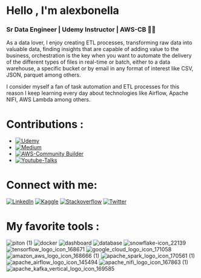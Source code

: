 
# Hello , I'm alexbonella 
### Sr Data Engineer | Udemy Instructor | AWS-CB   👨‍💻

As a data lover, I enjoy creating ETL processes, transforming raw data into valuable data, finding insights that are capable of adding value to the business, orchestration is the key when you want to automate the delivery of the different types of files in real-time or batch, either to a data warehouse, a specific bucket or by email in any format of interest like CSV, JSON, parquet among others.

I consider myself a fan of task automation and ETL processes for this reason I keep learning every day about technologies like Airflow, Apache NIFI, AWS Lambda among others.

# Contributions : 

* [![Udemy](https://img.shields.io/badge/Udemy-Course-purple)](bit.ly/3Z6qKRt)
* [![Medium](https://img.shields.io/badge/Medium-Blog-black)](https://datexland.medium.com/)
* [![AWS-Community Builder](https://img.shields.io/badge/AWS-Community%20Builder-orange)](https://aws.amazon.com/es/developer/community/community-builders/community-builders-directory/?cb-cards.sort-by=item.additionalFields.cbName&cb-cards.sort-order=asc&awsf.builder-category=cb-type%23data&awsf.location=location%23latam&awsf.year=year%232022)
* [![Youtube-Talks](https://img.shields.io/badge/Youtube-Talks-red)](https://www.youtube.com/watch?v=8pECZZ6l8-4&t=3669s)

# Connect with me: 

 [![LinkedIn](https://img.shields.io/badge/-LinkedIn-3b5998)](https://www.linkedin.com/in/alexanderbolano)
 [![Kaggle](https://img.shields.io/badge/-Kaggle-blue)](https://www.kaggle.com/alexbonella)
 [![Stackoverflow](https://img.shields.io/badge/-Stackoverflow-ff7c55)](https://stackoverflow.com/users/10906576/alexbonella)
 [![Twitter](https://img.shields.io/badge/-@datexland-1DA1F2)](https://twitter.com/datexland)

# My favorite tools : 
![piton (1)](https://user-images.githubusercontent.com/45697319/119986243-39700700-bf89-11eb-9553-4901245868b1.png)
![docker](https://user-images.githubusercontent.com/45697319/119987060-37f30e80-bf8a-11eb-9f30-05a3d89307b0.png)
![dashboard](https://user-images.githubusercontent.com/45697319/119987731-f6169800-bf8a-11eb-90d7-15128e0a5766.png)
![database](https://user-images.githubusercontent.com/45697319/119987733-f6169800-bf8a-11eb-9e06-74db56c928bc.png)
![snowflake-icon_22139](https://user-images.githubusercontent.com/45697319/119988928-3fb3b280-bf8c-11eb-96b0-8318b770555d.png)
![tensorflow_logo_icon_168671](https://user-images.githubusercontent.com/45697319/119989254-97521e00-bf8c-11eb-8bf0-e8aa152f0d9a.png)
![google_cloud_logo_icon_171058](https://user-images.githubusercontent.com/45697319/119989256-97eab480-bf8c-11eb-918b-e476b42a850e.png)
![amazon_aws_logo_icon_168666 (1)](https://user-images.githubusercontent.com/45697319/119990218-b1d8c700-bf8d-11eb-975a-74ba6d098d9f.png)
![apache_spark_logo_icon_170561 (1)](https://user-images.githubusercontent.com/45697319/119990347-d765d080-bf8d-11eb-9817-ae8141a64566.png)
![apache_airflow_logo_icon_145494](https://user-images.githubusercontent.com/45697319/119988556-da5fc180-bf8b-11eb-9cea-ace928e1d021.png)
![apache_nifi_logo_icon_167863 (1)](https://user-images.githubusercontent.com/45697319/119990454-f5cbcc00-bf8d-11eb-9e82-71afe9c647b7.png)
![apache_kafka_vertical_logo_icon_169585](https://user-images.githubusercontent.com/45697319/119988561-daf85800-bf8b-11eb-9d34-013215e051e7.png)


